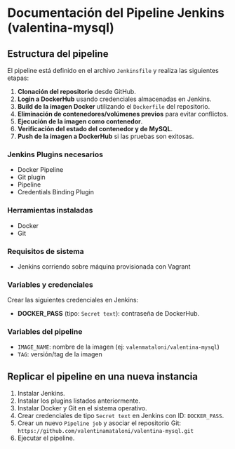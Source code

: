 # Documentación del Pipeline Jenkins (valentina-mysql)


## Estructura del pipeline

El pipeline está definido en el archivo `Jenkinsfile` y realiza las siguientes etapas:

1. **Clonación del repositorio** desde GitHub.
2. **Login a DockerHub** usando credenciales almacenadas en Jenkins.
3. **Build de la imagen Docker** utilizando el `Dockerfile` del repositorio.
4. **Eliminación de contenedores/volúmenes previos** para evitar conflictos.
5. **Ejecución de la imagen como contenedor**.
6. **Verificación del estado del contenedor y de MySQL**.
7. **Push de la imagen a DockerHub** si las pruebas son exitosas.


### Jenkins Plugins necesarios

- Docker Pipeline
- Git plugin
- Pipeline
- Credentials Binding Plugin

### Herramientas instaladas

- Docker
- Git

### Requisitos de sistema
- Jenkins corriendo sobre máquina provisionada con Vagrant

### Variables y credenciales
Crear las siguientes credenciales en Jenkins:

- **DOCKER_PASS** (tipo: `Secret text`): contraseña de DockerHub.

### Variables del pipeline

- `IMAGE_NAME`: nombre de la imagen (ej: `valenmataloni/valentina-mysql`)
- `TAG`: versión/tag de la imagen

## Replicar el pipeline en una nueva instancia

1. Instalar Jenkins.
2. Instalar los plugins listados anteriormente.
3. Instalar Docker y Git en el sistema operativo.
4. Crear credenciales de tipo `Secret text` en Jenkins con ID: `DOCKER_PASS`.
5. Crear un nuevo `Pipeline job` y asociar el repositorio Git: `https://github.com/valentinamataloni/valentina-mysql.git`
6. Ejecutar el pipeline.
